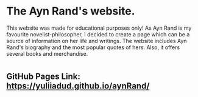 # The Ayn Rand's website. 

This website was made for educational purposes only!
As Ayn Rand is my favourite novelist-philosopher, I decided to create a page which can be a source of information on her life and writings.
The website includes Ayn Rand's biography and the most popular quotes of hers. Also, it offers several books and merchandise.

# <h2>GitHub Pages Link: https://yuliiadud.github.io/aynRand/</h2>
